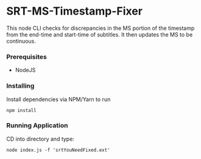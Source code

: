 # SRT-MS-Timestamp-Fixer

This node CLI checks for discrepancies in the MS portion of the timestamp from the end-time and start-time of subtitles. It then updates the MS to be continuous.

### Prerequisites

- NodeJS

### Installing

Install dependencies via NPM/Yarn to run

```
npm install
```

### Running Application

CD into directory and type:

```
node index.js -f 'srtYouNeedFixed.ext'
```
